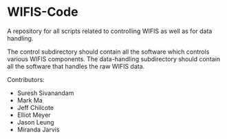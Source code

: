 # WIFIS-Code

A repository for all scripts related to controlling WIFIS as well as for data handling.

The control subdirectory should contain all the software which controls various WIFIS components. The data-handling subdirectory should contain all the software that handles the raw WIFIS data.

Contributors:

* Suresh Sivanandam
* Mark Ma
* Jeff Chilcote
* Elliot Meyer
* Jason Leung
* Miranda Jarvis

